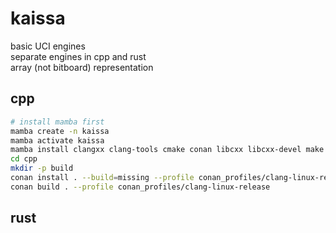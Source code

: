 # kaissa

basic UCI engines  
separate engines in cpp and rust  
array (not bitboard) representation

## cpp
```bash
# install mamba first
mamba create -n kaissa
mamba activate kaissa
mamba install clangxx clang-tools cmake conan libcxx libcxx-devel make ninja
cd cpp
mkdir -p build
conan install . --build=missing --profile conan_profiles/clang-linux-release
conan build . --profile conan_profiles/clang-linux-release
```

## rust